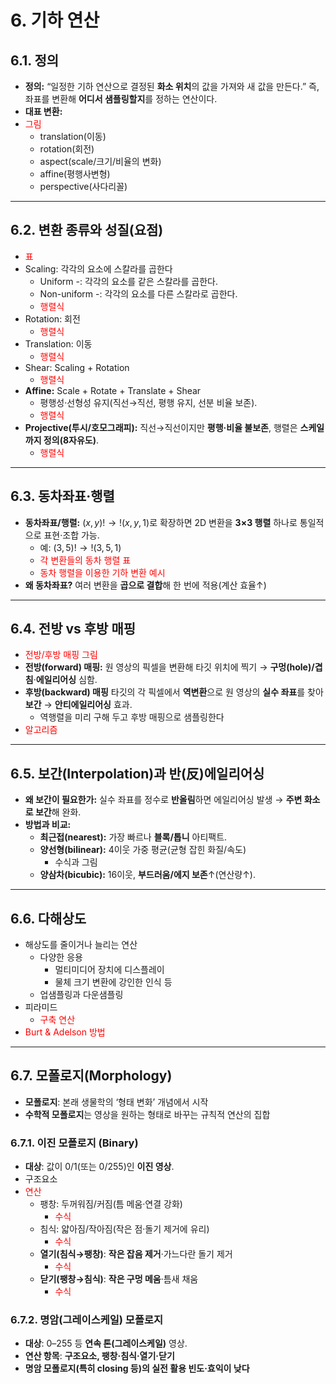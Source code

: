 # 6. 기하 연산

## 6.1. 정의

- **정의:** “일정한 기하 연산으로 결정된 **화소 위치**의 값을 가져와 새 값을 만든다.” 즉, 좌표를 변환해 **어디서 샘플링할지**를 정하는 연산이다.
- **대표 변환:**
- <font color="#ff0000">그림</font>
	- translation(이동)
	- rotation(회전)
	- aspect(scale/크기/비율의 변화)
	- affine(평행사변형)
	- perspective(사다리꼴)

---

## 6.2. 변환 종류와 성질(요점)

- <font color="#ff0000">표</font>
- Scaling: 각각의 요소에 스칼라를 곱한다
	- Uniform -: 각각의 요소를 같은 스칼라를 곱한다.
	- Non-uniform -: 각각의 요소를 다른 스칼라로 곱한다.
	- <font color="#ff0000">행렬식</font>
- Rotation: 회전
	- <font color="#ff0000">행렬식</font>
- Translation: 이동
	- <font color="#ff0000">행렬식</font>
- Shear: Scaling + Rotation
	- <font color="#ff0000">행렬식</font>
- **Affine:** Scale + Rotate + Translate + Shear
	- 평행성·선형성 유지(직선→직선, 평행 유지, 선분 비율 보존).
	- <font color="#ff0000">행렬식</font>
- **Projective(투시/호모그래피):** 직선→직선이지만 **평행·비율 불보존**, 행렬은 **스케일까지 정의(8자유도)**.
	- <font color="#ff0000">행렬식</font>

---

## 6.3. 동차좌표·행렬

- **동차좌표/행렬:** $(x,y)!\to!(x,y,1)$로 확장하면 2D 변환을 **3×3 행렬** 하나로 통일적으로 표현·조합 가능.
	- 예: $(3,5)!\to!(3,5,1)$
	- <font color="#ff0000">각 변환들의 동차 행렬 표</font>
	- <font color="#ff0000">동차 행렬을 이용한 기하 변환 예시</font>
- **왜 동차좌표?** 여러 변환을 **곱으로 결합**해 한 번에 적용(계산 효율↑)

---

## 6.4. 전방 vs 후방 매핑

- <font color="#ff0000">전방/후방 매핑 그림</font>
- **전방(forward) 매핑:** 원 영상의 픽셀을 변환해 타깃 위치에 찍기 → **구멍(hole)/겹침**·**에일리어싱** 심함.
- **후방(backward) 매핑** 타깃의 각 픽셀에서 **역변환**으로 원 영상의 **실수 좌표**를 찾아 **보간** → **안티에일리어싱** 효과.
	- 역행렬을 미리 구해 두고 후방 매핑으로 샘플링한다
- <font color="#ff0000">알고리즘</font>

---

## 6.5. 보간(Interpolation)과 반(反)에일리어싱

- **왜 보간이 필요한가:** 실수 좌표를 정수로 **반올림**하면 에일리어싱 발생 → **주변 화소로 보간**해 완화.
- **방법과 비교:**
    - **최근접(nearest):** 가장 빠르나 **블록/톱니** 아티팩트.
    - **양선형(bilinear):** 4이웃 가중 평균(균형 잡힌 화질/속도)
	    - 수식과 그림
    - **양삼차(bicubic):** 16이웃, **부드러움/에지 보존**↑(연산량↑).

---

## 6.6. 다해상도

- 해상도를 줄이거나 늘리는 연산
	- 다양한 응용
		- 멀티미디어 장치에 디스플레이
		- 물체 크기 변환에 강인한 인식 등
	- 업샘플링과 다운샘플링
- 피라미드
	- <font color="#ff0000">구축 연산</font>
- <font color="#ff0000">Burt & Adelson 방법</font>

---

## 6.7. 모폴로지(Morphology)

- **모폴로지**: 본래 생물학의 ‘형태 변화’ 개념에서 시작
- **수학적 모폴로지**는 영상을 원하는 형태로 바꾸는 규칙적 연산의 집합

### 6.7.1. 이진 모폴로지 (Binary)

- **대상**: 값이 0/1(또는 0/255)인 **이진 영상**.
- 구조요소
- <font color="#ff0000">연산</font>
	- 팽창: 두꺼워짐/커짐(틈 메움·연결 강화)
		- <font color="#ff0000">수식</font>
	- 침식: 얇아짐/작아짐(작은 점·돌기 제거에 유리)
		- <font color="#ff0000">수식</font>
	- **열기(침식→팽창)**: **작은 잡음 제거**·가느다란 돌기 제거
		- <font color="#ff0000">수식</font>
	- **닫기(팽창→침식)**: **작은 구멍 메움**·틈새 채움
		- <font color="#ff0000">수식</font>

### 6.7.2. 명암(그레이스케일) 모폴로지

- **대상**: 0–255 등 **연속 톤(그레이스케일)** 영상.
- **연산 항목**: **구조요소, 팽창·침식·열기·닫기**
- **명암 모폴로지(특히 closing 등)의 실전 활용 빈도·효익이 낮다**